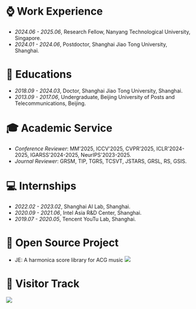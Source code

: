 # ⌚️ Work Experience
- *2024.06 - 2025.06*, Research Fellow, Nanyang Technological University, Singapore.
- *2024.01 - 2024.06*, Postdoctor, Shanghai Jiao Tong University, Shanghai.

# 📖 Educations
- *2018.09 - 2024.03*, Doctor, Shanghai Jiao Tong University, Shanghai.
- *2013.09 - 2017.06*, Undergraduate, Beijing University of Posts and Telecommunications, Beijing.

# 🎓 Academic Service
- *Conference Reviewer*: MM'2025, ICCV'2025, CVPR'2025, ICLR'2024-2025, IGARSS'2024-2025, NeurIPS'2023-2025.
- *Journal Reviewer*: GRSM, TIP, TGRS, TCSVT, JSTARS, GRSL, RS, GSIS.

# 💻 Internships
- *2022.02 - 2023.02*, Shanghai AI Lab, Shanghai.
- *2020.09 - 2021.06*, Intel Asia R&D Center, Shanghai.
- *2019.07 - 2020.05*, Tencent YouTu Lab, Shanghai.

# 🎵 Open Source Project

- JE: A harmonica score library for ACG music [![](https://img.shields.io/github/stars/zytx121/je?style=social&label=Code+Stars)](https://github.com/zytx121/je)

# 👣 Visitor Track
<a href="https://clustrmaps.com/site/1bw31"  title="Visit tracker"><img src="//www.clustrmaps.com/map_v2.png?d=Dz2WKzeH_f-bhlf4P1GUyy66xVmeZ27SfvNlGz7cOhI&cl=ffffff" /></a>